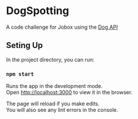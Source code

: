 # DogSpotting
A code challenge for Jobox using the [Dog API](https://dog.ceo/dog-api/)

## Seting Up

In the project directory, you can run:

### `npm start`

Runs the app in the development mode.<br />
Open [http://localhost:3000](http://localhost:3000) to view it in the browser.

The page will reload if you make edits.<br />
You will also see any lint errors in the console.
